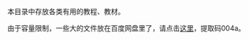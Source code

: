 本目录中存放各类有用的教程、教材。

由于容量限制，一些大的文件放在百度网盘里了，请点击[这里](https://pan.baidu.com/s/1ScDkTz3UiaduyDVZLmnS3Q)，提取码004a。
